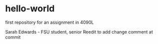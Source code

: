 # hello-world
first repository for an assignment in 4090L

Sarah Edwards - FSU student, senior
Reedit to add change comment at commit
